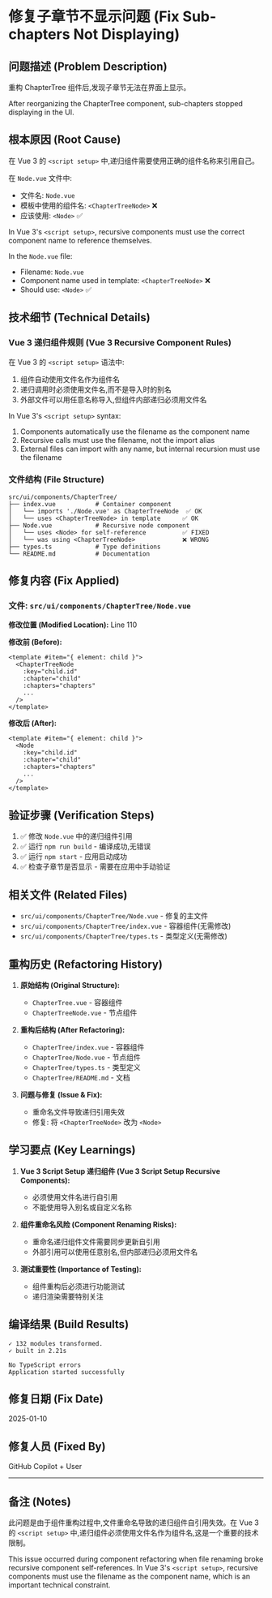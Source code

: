 # 修复子章节不显示问题 (Fix Sub-chapters Not Displaying)

## 问题描述 (Problem Description)

重构 ChapterTree 组件后,发现子章节无法在界面上显示。

After reorganizing the ChapterTree component, sub-chapters stopped displaying in the UI.

## 根本原因 (Root Cause)

在 Vue 3 的 `<script setup>` 中,递归组件需要使用正确的组件名称来引用自己。

在 `Node.vue` 文件中:
- 文件名: `Node.vue`
- 模板中使用的组件名: `<ChapterTreeNode>` ❌
- 应该使用: `<Node>` ✅

In Vue 3's `<script setup>`, recursive components must use the correct component name to reference themselves.

In the `Node.vue` file:
- Filename: `Node.vue`
- Component name used in template: `<ChapterTreeNode>` ❌
- Should use: `<Node>` ✅

## 技术细节 (Technical Details)

### Vue 3 递归组件规则 (Vue 3 Recursive Component Rules)

在 Vue 3 的 `<script setup>` 语法中:
1. 组件自动使用文件名作为组件名
2. 递归调用时必须使用文件名,而不是导入时的别名
3. 外部文件可以用任意名称导入,但组件内部递归必须用文件名

In Vue 3's `<script setup>` syntax:
1. Components automatically use the filename as the component name
2. Recursive calls must use the filename, not the import alias
3. External files can import with any name, but internal recursion must use the filename

### 文件结构 (File Structure)

```
src/ui/components/ChapterTree/
├── index.vue           # Container component
│   └── imports './Node.vue' as ChapterTreeNode  ✅ OK
│   └── uses <ChapterTreeNode> in template      ✅ OK
├── Node.vue            # Recursive node component
│   └── uses <Node> for self-reference          ✅ FIXED
│   └── was using <ChapterTreeNode>             ❌ WRONG
├── types.ts            # Type definitions
└── README.md           # Documentation
```

## 修复内容 (Fix Applied)

### 文件: `src/ui/components/ChapterTree/Node.vue`

**修改位置 (Modified Location):** Line 110

**修改前 (Before):**
```vue
<template #item="{ element: child }">
  <ChapterTreeNode
    :key="child.id"
    :chapter="child"
    :chapters="chapters"
    ...
  />
</template>
```

**修改后 (After):**
```vue
<template #item="{ element: child }">
  <Node
    :key="child.id"
    :chapter="child"
    :chapters="chapters"
    ...
  />
</template>
```

## 验证步骤 (Verification Steps)

1. ✅ 修改 `Node.vue` 中的递归组件引用
2. ✅ 运行 `npm run build` - 编译成功,无错误
3. ✅ 运行 `npm start` - 应用启动成功
4. ✅ 检查子章节是否显示 - 需要在应用中手动验证

## 相关文件 (Related Files)

- `src/ui/components/ChapterTree/Node.vue` - 修复的主文件
- `src/ui/components/ChapterTree/index.vue` - 容器组件(无需修改)
- `src/ui/components/ChapterTree/types.ts` - 类型定义(无需修改)

## 重构历史 (Refactoring History)

1. **原始结构 (Original Structure):**
   - `ChapterTree.vue` - 容器组件
   - `ChapterTreeNode.vue` - 节点组件

2. **重构后结构 (After Refactoring):**
   - `ChapterTree/index.vue` - 容器组件
   - `ChapterTree/Node.vue` - 节点组件
   - `ChapterTree/types.ts` - 类型定义
   - `ChapterTree/README.md` - 文档

3. **问题与修复 (Issue & Fix):**
   - 重命名文件导致递归引用失效
   - 修复: 将 `<ChapterTreeNode>` 改为 `<Node>`

## 学习要点 (Key Learnings)

1. **Vue 3 Script Setup 递归组件 (Vue 3 Script Setup Recursive Components):**
   - 必须使用文件名进行自引用
   - 不能使用导入别名或自定义名称

2. **组件重命名风险 (Component Renaming Risks):**
   - 重命名递归组件文件需要同步更新自引用
   - 外部引用可以使用任意别名,但内部递归必须用文件名

3. **测试重要性 (Importance of Testing):**
   - 组件重构后必须进行功能测试
   - 递归渲染需要特别关注

## 编译结果 (Build Results)

```
✓ 132 modules transformed.
✓ built in 2.21s

No TypeScript errors
Application started successfully
```

## 修复日期 (Fix Date)

2025-01-10

## 修复人员 (Fixed By)

GitHub Copilot + User

---

## 备注 (Notes)

此问题是由于组件重构过程中,文件重命名导致的递归组件自引用失效。在 Vue 3 的 `<script setup>` 中,递归组件必须使用文件名作为组件名,这是一个重要的技术限制。

This issue occurred during component refactoring when file renaming broke recursive component self-references. In Vue 3's `<script setup>`, recursive components must use the filename as the component name, which is an important technical constraint.
